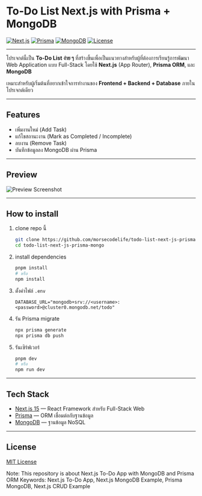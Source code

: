 # To-Do List Next.js with Prisma + MongoDB

[![Next.js](https://img.shields.io/badge/Next.js-15-black?logo=next.js)](https://nextjs.org/)
[![Prisma](https://img.shields.io/badge/Prisma-ORM-blue?logo=prisma)](https://www.prisma.io/)
[![MongoDB](https://img.shields.io/badge/MongoDB-Atlas-green?logo=mongodb)](https://www.mongodb.com/)
[![License](https://img.shields.io/badge/License-MIT-yellow.svg)](LICENSE)

---

โปรเจกต์นี้เป็น **To-Do List ง่าย ๆ** ที่สร้างขึ้นเพื่อเป็นแนวทางสำหรับผู้ที่ต้องการเรียนรู้การพัฒนา Web Application แบบ Full-Stack
โดยใช้ **Next.js** (App Router), **Prisma ORM**, และ **MongoDB**

เหมาะสำหรับผู้เริ่มต้นที่อยากเข้าใจการทำงานของ **Frontend + Backend + Database** ภายในโปรเจกต์เดียว

---

## Features

- เพิ่มงานใหม่ (Add Task)
- แก้ไขสถานะงาน (Mark as Completed / Incomplete)
- ลบงาน (Remove Task)
- บันทึกข้อมูลลง MongoDB ผ่าน Prisma

---

## Preview

![Preview Screenshot](./preview.png)

---

## How to install

1. clone repo นี้

   ```bash
   git clone https://github.com/morsecodelife/todo-list-next-js-prisma-mongo.git
   cd todo-list-next-js-prisma-mongo
   ```

2. install dependencies

   ```bash
   pnpm install
   # หรือ
   npm install
   ```

3. ตั้งค่าไฟล์ `.env`

   ```env
   DATABASE_URL="mongodb+srv://<username>:<password>@cluster0.mongodb.net/todo"
   ```

4. รัน Prisma migrate

   ```bash
   npx prisma generate
   npx prisma db push
   ```

5. รันเซิร์ฟเวอร์
   ```bash
   pnpm dev
   # หรือ
   npm run dev
   ```

---

## Tech Stack

- [Next.js 15](https://nextjs.org/) — React Framework สำหรับ Full-Stack Web
- [Prisma](https://www.prisma.io/) — ORM เชื่อมต่อกับฐานข้อมูล
- [MongoDB](https://www.mongodb.com/) — ฐานข้อมูล NoSQL

---

## License

[MIT License](./LICENSE)

Note: This repository is about Next.js To-Do App with MongoDB and Prisma ORM
Keywords: Next.js To-Do App, Next.js MongoDB Example, Prisma MongoDB, Next.js CRUD Example
